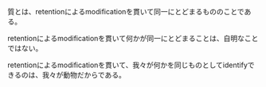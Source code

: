 質とは、retentionによるmodificationを貫いて同一にとどまるもののことである。

retentionによるmodificationを貫いて何かが同一にとどまることは、自明なことではない。

retentionによるmodificationを貫いて、我々が何かを同じものとしてidentifyできるのは、我々が動物だからである。
